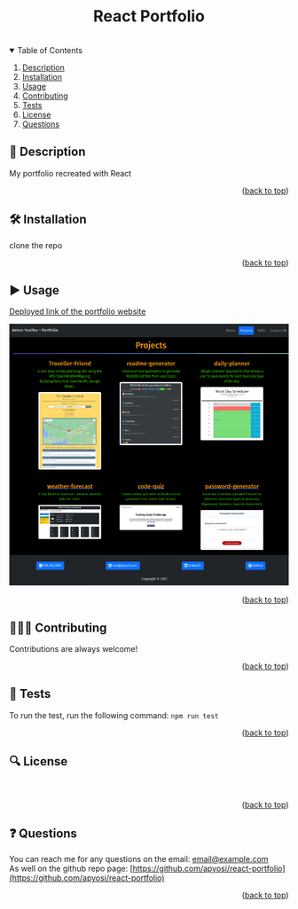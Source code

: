
<a id="readme-top"></a>
<div align="center">
<h1 align="center">React Portfolio</h1>
<a href="https://github.com/apyosi/react-portfolio/graphs/contributors"><img src="https://img.shields.io/github/contributors/apyosi/react-portfolio.svg?style=for-the-badge" alt=""></a>
<a href="https://github.com/apyosi/react-portfolio/network/members"><img src="https://img.shields.io/github/forks/apyosi/react-portfolio.svg?style=for-the-badge" alt=""></a>
<a href="https://github.com/apyosi/react-portfolio/stargazers"><img src="https://img.shields.io/github/stars/apyosi/react-portfolio.svg?style=for-the-badge" alt=""></a>
<a href="https://github.com/apyosi/react-portfolio/issues"><img src="https://img.shields.io/github/issues/apyosi/react-portfolio.svg?style=for-the-badge" alt=""></a>
<a href="https://opensource.org/licenses/MIT"><img src="https://img.shields.io/badge/License-MIT-yellow.svg" alt=""></a>
</div>
<details open>
  <summary>Table of Contents</summary>
  <ol>
    <li><a href="#description">Description</a></li>
    <li><a href="#installation">Installation</a></li>
    <li><a href="#usage">Usage</a></li>
    <li><a href="#contributing">Contributing</a></li>
    <li><a href="#tests">Tests</a></li>
    <li><a href="#license">License</a></li>
    <li><a href="#questions">Questions</a></li>
  </ol>
</details>

<h2 id="description">🧾 Description</h2>

My portfolio recreated with React

<p align="right">(<a href="#readme-top">back to top</a>)</p>

<h2 id="installation">🛠️ Installation</h2>

clone the repo

<p align="right">(<a href="#readme-top">back to top</a>)</p>

<h2 id="usage">▶️ Usage</h2>

[Deployed link of the portfolio website](https://apyosi.github.io/react-portfolio/)

<a href="https://apyosi.github.io/react-portfolio/" target="_blank" rel="noreferrer"><img src="./demo/image.png" alt="portfolio image" /></a>


<p align="right">(<a href="#readme-top">back to top</a>)</p>

<h2 id="contributing">🧑🏻‍🔧 Contributing</h2>

Contributions are always welcome!

<p align="right">(<a href="#readme-top">back to top</a>)</p>

<h2 id="tests">🧪 Tests</h2>

To run the test, run the following command: ```npm run test```

<p align="right">(<a href="#readme-top">back to top</a>)</p>

<h2 id="license">🔍 License</h2>

<a href="https://opensource.org/licenses/MIT"><img src="https://img.shields.io/badge/License-MIT-yellow.svg" alt=""></a>

<p align="right">(<a href="#readme-top">back to top</a>)</p>

<h2 id="questions">❓ Questions</h2>

You can reach me for any questions on the email: email@example.com<br>
As well on the github repo page: [https://github.com/apyosi/react-portfolio](https://github.com/apyosi/react-portfolio)

<p align="right">(<a href="#readme-top">back to top</a>)</p>
